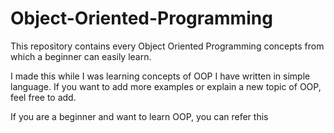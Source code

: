 # Object-Oriented-Programming
This repository contains every Object Oriented Programming concepts from which a beginner can easily learn.

I made this while I was learning concepts of OOP
I have written in simple language. If you want to add more examples or explain a new topic of OOP, feel free to add.

If you are a beginner and want to learn OOP, you can refer this
